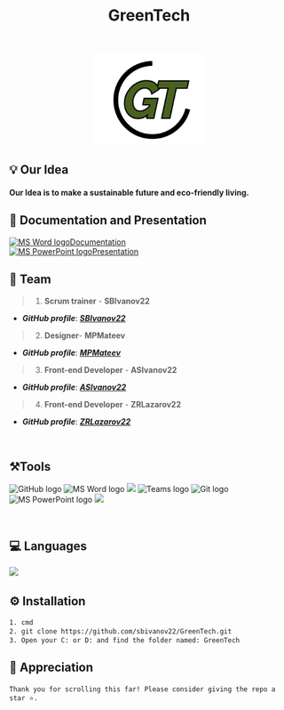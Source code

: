<h1 align="center">GreenTech</h1>
<br>
<p align="center">
<img width="40%" src="./src/images/logoBlack.png"/>
<br>

## 💡 Our Idea

#### Our Idea is to make a sustainable future and eco-friendly living. 
 
## 📄 Documentation and Presentation
<a href="https://www.microsoft.com/en-ww/microsoft-365/word"><img src="https://img.icons8.com/fluency/48/000000/microsoft-word-2019.png" alt="MS Word logo" width=20px /></a>[Documentation](docs/GreenTech-documentation.docx)
<br>
<a href="https://www.microsoft.com/en-us/microsoft-365/powerpoint"><img src="https://img.icons8.com/fluency/48/000000/microsoft-powerpoint-2019.png" alt="MS PowerPoint logo" width=20px ></a>[Presentation](docs/GreenTech-presentation.pptx)

## 🌱 Team
> 1. **Scrum trainer**	- **SBIvanov22** 
   - ***GitHub profile***: [***SBIvanov22***](https://github.com/sbivanov22)	
> 2. **Designer**- **MPMateev**	
   - ***GitHub profile***: [***MPMateev***](https://github.com/MPMateev22)	
> 3. **Front-end Developer** - **ASIvanov22** 	
   - ***GitHub profile***: [***ASIvanov22***](https://github.com/ASIvanov22)
> 4. **Front-end Developer** - **ZRLazarov22**	
   - ***GitHub profile***: [***ZRLazarov22***](https://github.com/ZlatinLazarov)
<br>
 
## ⚒️Tools
<p align="left"> 
<img src="https://developer.sas.com/github-resources/_jcr_content/par/styledcontainer_480618029/par/image.img.png/1558449533927.png" alt="GitHub logo" width=48px>
<img src="https://img.icons8.com/fluency/48/000000/microsoft-word-2019.png" alt="MS Word logo" width=48px />
<img src="https://img.icons8.com/fluency/48/null/figma.png"/>
<img src="https://admin.kuleuven.be/icts/services/teams/images/Teamslogo/image" alt="Teams logo" width=54px>
<img src="https://avatars.githubusercontent.com/u/18133?s=200&v=4" alt="Git logo" width=48px>
<img src="https://img.icons8.com/fluency/48/000000/microsoft-powerpoint-2019.png" alt="MS PowerPoint logo" width=48px />
<img src="https://img.icons8.com/color/51/null/visual-studio-code-2019.png"/>
</p> 
<br>
 
## 💻 Languages
 
   <p align="left"> 
<img src="https://cloud2data.com/wp-content/uploads/2023/01/HTML-CSS-Review.png" width="120px">
</p>
 

 
## ⚙️ Installation	<a name = "installation"></a>
````	
1. cmd 
2. git clone https://github.com/sbivanov22/GreenTech.git
3. Open your C: or D: and find the folder named: GreenTech
````

## 👏 Appreciation
```
Thank you for scrolling this far! Please consider giving the repo a star ⭐.
```
